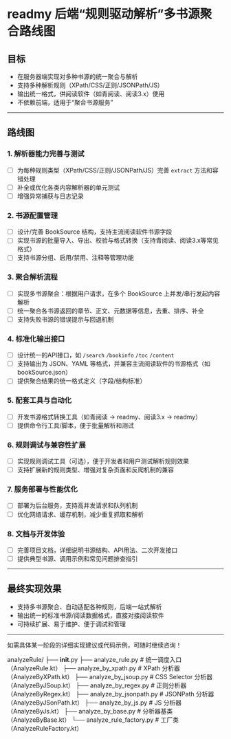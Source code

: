 # readmy 后端“规则驱动解析”多书源聚合路线图

## 目标
- 在服务器端实现对多种书源的统一聚合与解析
- 支持多种解析规则（XPath/CSS/正则/JSONPath/JS）
- 输出统一格式，供阅读软件（如青阅读、阅读3.x）使用
- 不依赖前端，适用于“聚合书源服务”

---

## 路线图

### 1. 解析器能力完善与测试
- [ ] 为每种规则类型（XPath/CSS/正则/JSONPath/JS）完善 `extract` 方法和容错处理
- [ ] 补全或优化各类内容解析器的单元测试
- [ ] 增强异常捕获与日志记录

### 2. 书源配置管理
- [ ] 设计/完善 BookSource 结构，支持主流阅读软件书源字段
- [ ] 实现书源的批量导入、导出、校验与格式转换（支持青阅读、阅读3.x等常见格式）
- [ ] 支持书源分组、启用/禁用、注释等管理功能

### 3. 聚合解析流程
- [ ] 实现多书源聚合：根据用户请求，在多个 BookSource 上并发/串行发起内容解析
- [ ] 统一聚合各书源返回的章节、正文、元数据等信息，去重、排序、补全
- [ ] 支持失败书源的错误提示与回退机制

### 4. 标准化输出接口
- [ ] 设计统一的API接口，如 `/search` `/bookinfo` `/toc` `/content`
- [ ] 支持输出为 JSON、YAML 等格式，并兼容主流阅读软件的书源格式（如 bookSource.json）
- [ ] 提供聚合结果的统一格式定义（字段/结构标准）

### 5. 配套工具与自动化
- [ ] 开发书源格式转换工具（如青阅读 → readmy、阅读3.x → readmy）
- [ ] 提供命令行工具/脚本，便于批量解析和测试

### 6. 规则调试与兼容性扩展
- [ ] 实现规则调试工具（可选），便于开发者和用户测试解析规则效果
- [ ] 支持扩展新的规则类型、增强对复杂页面和反爬机制的兼容

### 7. 服务部署与性能优化
- [ ] 部署为后台服务，支持高并发请求和队列机制
- [ ] 优化网络请求、缓存机制，减少重复抓取和解析

### 8. 文档与开发体验
- [ ] 完善项目文档，详细说明书源结构、API用法、二次开发接口
- [ ] 提供典型书源、调用示例和常见问题排查指引

---

## 最终实现效果
- 支持多书源聚合、自动适配各种规则，后端一站式解析
- 输出统一的标准书源/阅读数据格式，直接对接阅读软件
- 可持续扩展、易于维护、便于调试和管理

---

如需具体某一阶段的详细实现建议或代码示例，可随时继续咨询！

analyzeRule/
├── __init__.py
├── analyze_rule.py         # 统一调度入口（AnalyzeRule.kt）
├── analyze_by_xpath.py     # XPath 分析器（AnalyzeByXPath.kt）
├── analyze_by_jsoup.py     # CSS Selector 分析器（AnalyzeByJSoup.kt）
├── analyze_by_regex.py     # 正则分析器（AnalyzeByRegex.kt）
├── analyze_by_jsonpath.py  # JSONPath 分析器（AnalyzeByJSonPath.kt）
├── analyze_by_js.py        # JS 分析器（AnalyzeByJs.kt）
├── analyze_by_base.py      # 分析器基类（AnalyzeByBase.kt）
└── analyze_rule_factory.py # 工厂类（AnalyzeRuleFactory.kt）
